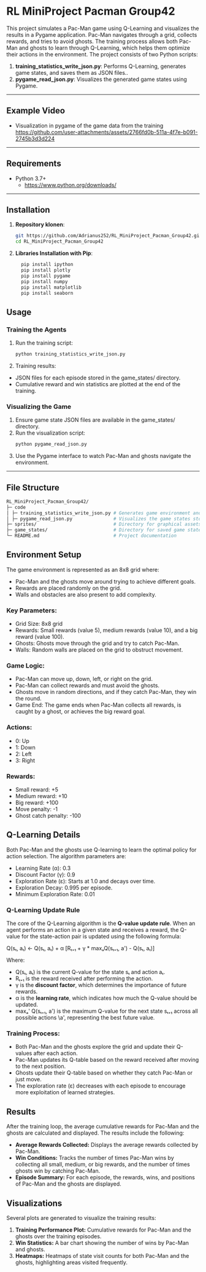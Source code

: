 # RL MiniProject Pacman Group42

This project simulates a Pac-Man game using Q-Learning and visualizes the results in a Pygame application. Pac-Man navigates through a grid, collects rewards, and tries to avoid ghosts. The training process allows both Pac-Man and ghosts to learn through Q-Learning, which helps them optimize their actions in the environment. The project consists of two Python scripts:

1. **training_statistics_write_json.py**: Performs Q-Learning, generates game states, and saves them as JSON files..
2. **pygame_read_json.py**: Visualizes the generated game states using Pygame.




---
## Example Video 
- Visualization in pygame of the game data from the training 
https://github.com/user-attachments/assets/2766fd0b-511a-4f7e-b091-2745b3d3d224
---

## Requirements

- Python 3.7+
  - https://www.python.org/downloads/ 

---

## Installation

1. **Repository klonen**:
   ```bash
   git https://github.com/Adrianus252/RL_MiniProject_Pacman_Group42.git
   cd RL_MiniProject_Pacman_Group42
   ```

2. **Libraries Installation with Pip**:
    ```bash
      pip install ipython
      pip install plotly
      pip install pygame
      pip install numpy
      pip install matplotlib
      pip install seaborn
    ```

## Usage

### Training the Agents
1. Run the training script:
   ```bash
   python training_statistics_write_json.py
   ```
2. Training results:
  - JSON files for each episode stored in the game_states/ directory.
  - Cumulative reward and win statistics are plotted at the end of the training.

### Visualizing the Game
  1. Ensure game state JSON files are available in the game_states/ directory.
  2. Run the visualization script:
     ```bash
     python pygame_read_json.py
  3. Use the Pygame interface to watch Pac-Man and ghosts navigate the environment.

---
## File Structure
```bash
RL_MiniProject_Pacman_Group42/
├─ code 
│ ├─ training_statistics_write_json.py # Generates game environment and trains agents using Q-Learning
│ ├─ pygame_read_json.py               # Visualizes the game states stored as JSON files
├─ sprites/                            # Directory for graphical assets (Pac-Man, Ghosts, Rewards, etc.)
├─ game_states/                        # Directory for saved game state JSON files
└─ README.md                           # Project documentation
```

## Environment Setup
The game environment is represented as an 8x8 grid where:

- Pac-Man and the ghosts move around trying to achieve different goals.
- Rewards are placed randomly on the grid.
- Walls and obstacles are also present to add complexity.

### Key Parameters:
- Grid Size: 8x8 grid
- Rewards: Small rewards (value 5), medium rewards (value 10), and a big reward (value 100).
- Ghosts: Ghosts move through the grid and try to catch Pac-Man.
- Walls: Random walls are placed on the grid to obstruct movement.

### Game Logic:
- Pac-Man can move up, down, left, or right on the grid.
- Pac-Man can collect rewards and must avoid the ghosts.
- Ghosts move in random directions, and if they catch Pac-Man, they win the round.
- Game End: The game ends when Pac-Man collects all rewards, is caught by a ghost, or achieves the big reward goal.

### Actions:
- 0: Up
- 1: Down
- 2: Left
- 3: Right

### Rewards:
- Small reward: +5
- Medium reward: +10
- Big reward: +100
- Move penalty: -1
- Ghost catch penalty: -100

## Q-Learning Details
Both Pac-Man and the ghosts use Q-learning to learn the optimal policy for action selection. The algorithm parameters are:

- Learning Rate (α): 0.3
- Discount Factor (γ): 0.9
- Exploration Rate (ε): Starts at 1.0 and decays over time.
- Exploration Decay: 0.995 per episode.
- Minimum Exploration Rate: 0.01

### Q-Learning Update Rule

The core of the Q-Learning algorithm is the **Q-value update rule**. When an agent performs an action in a given state and receives a reward, the Q-value for the state-action pair is updated using the following formula:

Q(sₜ, aₜ) ← Q(sₜ, aₜ) + α [Rₜ₊₁ + γ * maxₐQ(sₜ₊₁, a') - Q(sₜ, aₜ)]

Where:
- Q(sₜ, aₜ) is the current Q-value for the state sₜ and action aₜ.
- Rₜ₊₁ is the reward received after performing the action.
- γ is the **discount factor**, which determines the importance of future rewards.
- α is the **learning rate**, which indicates how much the Q-value should be updated.
- maxₐ' Q(sₜ₊₁, a') is the maximum Q-value for the next state sₜ₊₁ across all possible actions \a', representing the best future value.

### Training Process:
- Both Pac-Man and the ghosts explore the grid and update their Q-values after each action.
- Pac-Man updates its Q-table based on the reward received after moving to the next position.
- Ghosts update their Q-table based on whether they catch Pac-Man or just move.
- The exploration rate (ε) decreases with each episode to encourage more exploitation of learned strategies.

## Results
After the training loop, the average cumulative rewards for Pac-Man and the ghosts are calculated and displayed. The results include the following:

- **Average Rewards Collected:** Displays the average rewards collected by Pac-Man.
- **Win Conditions:** Tracks the number of times Pac-Man wins by collecting all small, medium, or big rewards, and the number of times ghosts win by catching Pac-Man.
- **Episode Summary:** For each episode, the rewards, wins, and positions of Pac-Man and the ghosts are displayed.

## Visualizations
Several plots are generated to visualize the training results:

1. **Training Performance Plot:** Cumulative rewards for Pac-Man and the ghosts over the training episodes.
2. **Win Statistics:** A bar chart showing the number of wins by Pac-Man and ghosts.
3. **Heatmaps:** Heatmaps of state visit counts for both Pac-Man and the ghosts, highlighting areas visited frequently.
